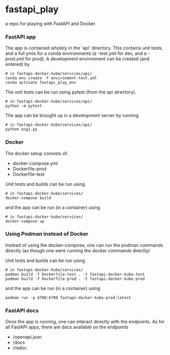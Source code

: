 # fastapi_play
a repo for playing with FastAPI and Docker

### FastAPI app ###

The app is contained wholely in the 'api' directory. This contains unit tests, and a full ymls for a conda environments (a -test.yml for dev, and a -prod.yml for prod). A development environment can be created (and entered) by
```
# in fastapi-docker-kube/services/api/
conda env create -f environment-test.yml
conda activate fastapi_play_env
```

The unit tests can be run using pytest (from the api directory).
```
# in fastapi-docker-kube/services/api/
python -m pytest
```

The app can be brought up in a development server by running
```
# in fastapi-docker-kube/services/api/
python asgi.py
```

### Docker ###

The docker setup consists of:

*  docker-compose.yml
*  Dockerfile-prod
*  Dockerfile-test

Unit tests and builds can be run using
```
# in fastapi-docker-kube/services/
docker-compose build
```
and the app can be run (in a container) using
```
# in fastapi-docker-kube/services/
docker-compose up
```

### Using Podman instead of Docker ###

Instead of using the docker-compose, one can run the podman commands directly (as though one were running the docker commands directly)

Unit tests and builds can be run using
```
# in fastapi-docker-kube/services/
podman build -f Dockerfile-test . -t fastapi-docker-kube-test
podman build -f Dockerfile-prod . -t fastapi-docker-kube-prod
```
and the app can be run (in a container) using
```
podman run -p 6780:6780 fastapi-docker-kube-prod:latest
```

### FastAPI docs ###

Once the app is running, one can interact directly with the endpoints. As for all FastAPI apps, there are docs available on the endpoints
*  /openapi.json
*  /docs
*  /redoc